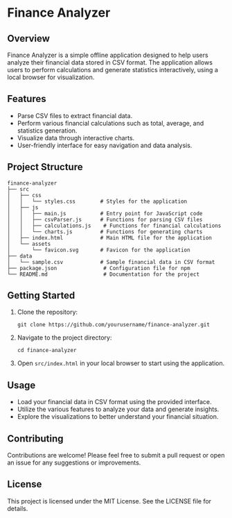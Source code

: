 # Finance Analyzer

## Overview
Finance Analyzer is a simple offline application designed to help users analyze their financial data stored in CSV format. The application allows users to perform calculations and generate statistics interactively, using a local browser for visualization.

## Features
- Parse CSV files to extract financial data.
- Perform various financial calculations such as total, average, and statistics generation.
- Visualize data through interactive charts.
- User-friendly interface for easy navigation and data analysis.

## Project Structure
```
finance-analyzer
├── src
│   ├── css
│   │   └── styles.css        # Styles for the application
│   ├── js
│   │   ├── main.js           # Entry point for JavaScript code
│   │   ├── csvParser.js      # Functions for parsing CSV files
│   │   ├── calculations.js    # Functions for financial calculations
│   │   └── charts.js         # Functions for generating charts
│   ├── index.html            # Main HTML file for the application
│   └── assets
│       └── favicon.svg       # Favicon for the application
├── data
│   └── sample.csv            # Sample financial data in CSV format
├── package.json               # Configuration file for npm
└── README.md                  # Documentation for the project
```

## Getting Started
1. Clone the repository:
   ```
   git clone https://github.com/yourusername/finance-analyzer.git
   ```
2. Navigate to the project directory:
   ```
   cd finance-analyzer
   ```
3. Open `src/index.html` in your local browser to start using the application.

## Usage
- Load your financial data in CSV format using the provided interface.
- Utilize the various features to analyze your data and generate insights.
- Explore the visualizations to better understand your financial situation.

## Contributing
Contributions are welcome! Please feel free to submit a pull request or open an issue for any suggestions or improvements.

## License
This project is licensed under the MIT License. See the LICENSE file for details.